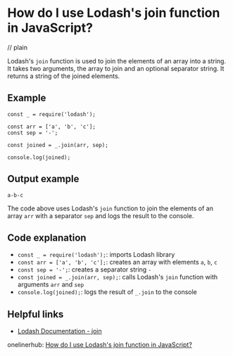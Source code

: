 # How do I use Lodash's join function in JavaScript?
// plain

Lodash's `join` function is used to join the elements of an array into a string. It takes two arguments, the array to join and an optional separator string. It returns a string of the joined elements.

## Example


```
const _ = require('lodash');

const arr = ['a', 'b', 'c'];
const sep = '-';

const joined = _.join(arr, sep);

console.log(joined);
```

## Output example

```
a-b-c
```

The code above uses Lodash's `join` function to join the elements of an array `arr` with a separator `sep` and logs the result to the console.

## Code explanation

- `const _ = require('lodash');`: imports Lodash library
- `const arr = ['a', 'b', 'c'];`: creates an array with elements `a`, `b`, `c`
- `const sep = '-';`: creates a separator string `-`
- `const joined = _.join(arr, sep);`: calls Lodash's `join` function with arguments `arr` and `sep`
- `console.log(joined);`: logs the result of `_.join` to the console

## Helpful links
- [Lodash Documentation - join](https://lodash.com/docs/4.17.15#join)

onelinerhub: [How do I use Lodash's join function in JavaScript?](https://onelinerhub.com/javascript-lodash/how-do-i-use-lodash-s-join-function-in-javascript)